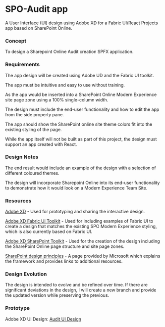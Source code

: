 # SPO-Audit app
A User Interface (UI) design using Adobe XD for a Fabric UI/React Projects app based on SharePoint Online.

### Concept
To design a Sharepoint Online Audit creation SPFX application.

### Requirements
The app design will be created using Adobe UD and the Fabric UI toolkit.

The app must be intuitive and easy to use without training.

As the app would be inserted into a SharePoint Online Modern Experience site page zone using a 100% single-column width.

The design must include the end-user functionality and how to edit the app from the side property pane.

The app should show the SharePoint online site theme colors fit into the existing styling of the page.

While the app itself will not be built as part of this project, the design must support an app created with React.

### Design Notes

The end result would include an example of the design with a selection of different coloured themes.

The design will incorporate Sharepoint Online into its end-user functionality to demonstrate how it would look on a Modern Experience Team Site.

### Resources
[Adobe XD](https://www.adobe.com/uk/products/xd.html) - Used for prototyping and sharing the interactive design.

[Adobe XD Fabric UI Toolkit](https://aka.ms/fabric-toolkit) - Used for including examples of Fabric UI to create a design that matches the existing SPO Modern Experience styling, which is also currently based on Fabric UI.

[Adobe XD SharePoint Toolkit](https://aka.ms/sharepoint-toolkit) - Used for the creation of the design including the SharePoint Online page structure and site page zones.

[SharePoint design principles](https://spdesign.azurewebsites.net/) - A page provided by Microsoft which explains the framework and provides links to additional resources.

### Design Evolution
The design is intended to evolve and be refined over time. If there are significant deviations in the design, I will create a new branch and provide the updated version while preserving the previous.

### Prototype
Adobe XD UI Design:
[Audit UI Design](https://xd.adobe.com/view/d8cc58e7-dc42-4b2a-65ac-293ed53fa64f-aefd/?fullscreen)
